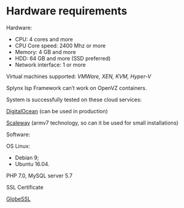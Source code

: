Hardware requirements
=====================

Hardware:

* CPU: 4 cores and more
* CPU Core speed: 2400 Mhz or more
* Memory: 4 GB and more
* HDD: 64 GB and more (SSD preferred)
* Network interface: 1 or more

Virtual machines supported: *VMWare, XEN, KVM, Hyper-V*

Splynx Isp Framework can’t work on OpenVZ containers.

System is successfully tested on these cloud services:

[DigitalOcean](https://splynx.com/digitalocean/) (can be used in production)

[Scaleway](https://www.scaleway.com/) (armv7 technology, so can it be used for small installations)


Software:

OS Linux:
 - Debian 9;
 - Ubuntu 16.04.

PHP 7.0, MySQL server 5.7

SSL Certificate

[GlobeSSL](https://splynx.com/ssl_cert/)
